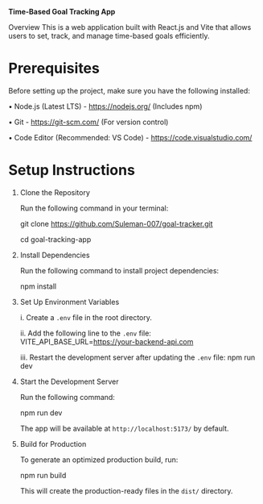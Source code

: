 **Time-Based Goal Tracking App**

   Overview
   This is a web application built with React.js and Vite that allows users to set, track, and manage time-based goals efficiently.

# Prerequisites
   Before setting up the project, make sure you have the following installed:

   • Node.js (Latest LTS) - https://nodejs.org/ (Includes npm)

   • Git - https://git-scm.com/ (For version control)

   • Code Editor (Recommended: VS Code) - https://code.visualstudio.com/

# Setup Instructions

1. Clone the Repository
   
   Run the following command in your terminal:

   git clone https://github.com/Suleman-007/goal-tracker.git

   cd goal-tracking-app

2. Install Dependencies
   
   Run the following command to install project dependencies:
   
   npm install

3. Set Up Environment Variables
   
   i. Create a `.env` file in the root directory.
   
   ii. Add the following line to the `.env` file:
      VITE_API_BASE_URL=https://your-backend-api.com
   
   iii. Restart the development server after updating the `.env` file:
      npm run dev


4. Start the Development Server
 
   Run the following command:
   
   npm run dev
   
   The app will be available at `http://localhost:5173/` by default.

5. Build for Production

   To generate an optimized production build, run:
   
   npm run build
   
   This will create the production-ready files in the `dist/` directory.
